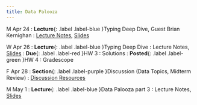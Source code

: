 ```yaml
---
title: Data Palooza
---
```


M Apr 24
: **Lecture**{: .label .label-blue }Typing Deep Dive, Guest Brian Kernighan
  : [Lecture Notes]({{site.baseurl}}/lectures/07), [Slides](https://docs.google.com/presentation/d/1tHWSgvA6HHDDCPAdOoDBKpRKvbxNTjB3/edit?usp=sharing&ouid=101757866260235503028&rtpof=true&sd=true)

W Apr 26
: **Lecture**{: .label .label-blue }Typing Deep Dive
  : Lecture Notes, [Slides](https://docs.google.com/presentation/d/1tHWSgvA6HHDDCPAdOoDBKpRKvbxNTjB3/edit?usp=sharing&ouid=101757866260235503028&rtpof=true&sd=true)
: **Due**{: .label .label-red }HW 3
  : Solutions
: **Posted**{: .label .label-green }HW 4
  : Gradescope

F Apr 28
: **Section**{: .label .label-purple }Discussion (Data Topics, Midterm Review)
  : [Discussion Resources](https://drive.google.com/drive/folders/1TBOqhuq2-JFEcW0KNkbnC6UXtpGUsATe)

M May 1
: **Lecture**{: .label .label-blue }Data Palooza part 3
  : Lecture Notes, [Slides](https://docs.google.com/presentation/d/1tHWSgvA6HHDDCPAdOoDBKpRKvbxNTjB3/edit?usp=sharing&ouid=101757866260235503028&rtpof=true&sd=true)
